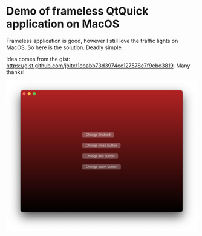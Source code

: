 # Demo of frameless QtQuick application on MacOS

Frameless application is good, however I still love the traffic lights on MacOS. So here is the solution. Deadly simple.

Idea comes from the gist: https://gist.github.com/jbltx/1ebabb73d3974ec127578c7f9ebc3819. Many thanks!

![Screen shot](screenshot.png)